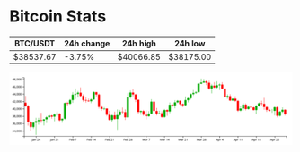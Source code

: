 # Bitcoin Stats

BTC/USDT|24h change|24h high|24h low|
|---|---|---|---|
|$38537.67|-3.75%|$40066.85|$38175.00|

<img src="./chart.svg">
